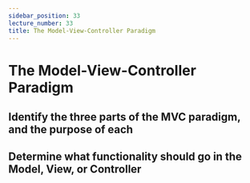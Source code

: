 ```yaml
---
sidebar_position: 33
lecture_number: 33
title: The Model-View-Controller Paradigm
---
```


# The Model-View-Controller Paradigm

## Identify the three parts of the MVC paradigm, and the purpose of each
## Determine what functionality should go in the Model, View, or Controller